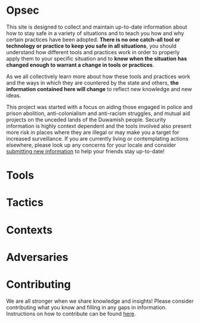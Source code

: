 # Opsec
This site is designed to collect and maintain up-to-date information about how to stay safe in a variety of situations and to teach you how and why certain practices have been adopted. **There is no one catch-all tool or technology or practice to keep you safe in all situations**, you should understand how different tools and practices work in order to properly apply them to your specific situation and to **know when the situation has changed enough to warrant a change in tools or practices**.

As we all collectively learn more about how these tools and practices work and the ways in which they are countered by the state and others, **the information contained here will change** to reflect new knowledge and new ideas.

This project was started with a focus on aiding those engaged in police and prison abolition, anti-colonialism and anti-racism struggles, and mutual aid projects on the unceded lands of the Duwamish people. Security information is highly context dependent and the tools involved also present more risk in places where they are illegal or may make you a target for increased surveillance. If you are currently living or contemplating actions elsewhere, please look up any concerns for your locale and consider [submitting new information](how-to-contribute.html) to help your friends stay up-to-date!

# Tools

# Tactics

# Contexts

# Adversaries

# Contributing
We are all stronger when we share knowledge and insights! Please consider contributing what you know and filling in any gaps in information. Instructions on how to contribute can be found [here](how-to-contribute.html).
